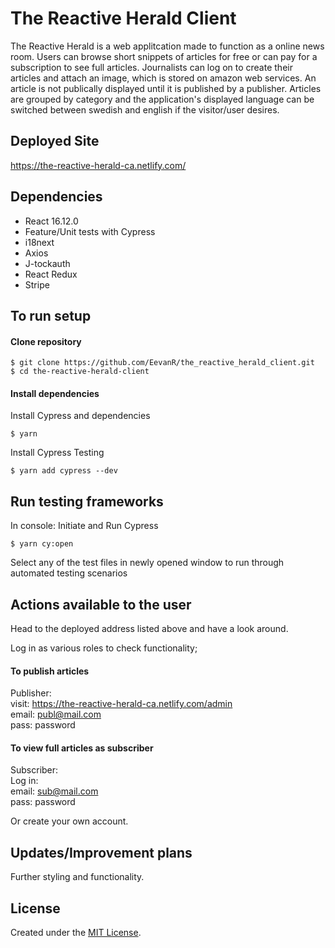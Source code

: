 # The Reactive Herald Client

The Reactive Herald is a web applitcation made to function as a online news room. Users can browse short snippets of articles for free or can pay for a subscription to see full articles. Journalists can log on to create their articles and attach an image, which is stored on amazon web services. An article is not publically displayed until it is published by a publisher. Articles are grouped by category and the application's displayed language can be switched between swedish and english if the visitor/user desires.

## Deployed Site
https://the-reactive-herald-ca.netlify.com/

## Dependencies
- React 16.12.0
- Feature/Unit tests with Cypress
- i18next
- Axios
- J-tockauth
- React Redux
- Stripe

## To run setup
#### Clone repository
```
$ git clone https://github.com/EevanR/the_reactive_herald_client.git
$ cd the-reactive-herald-client
```

#### Install dependencies
Install Cypress and dependencies
```
$ yarn
```
Install Cypress Testing
```
$ yarn add cypress --dev
```

## Run testing frameworks
In console:
Initiate and Run Cypress 
```
$ yarn cy:open
```
Select any of the test files in newly opened window to run through automated testing scenarios

## Actions available to the user

Head to the deployed address listed above and have a look around.

Log in as various roles to check functionality;

#### To publish articles
Publisher:  
visit: https://the-reactive-herald-ca.netlify.com/admin  
email: publ@mail.com  
pass: password

#### To view full articles as subscriber
Subscriber:  
Log in:  
email: sub@mail.com  
pass: password

Or create your own account.

## Updates/Improvement plans
Further styling and functionality.

## License
Created under the <a href="https://en.wikipedia.org/wiki/MIT_License">MIT License</a>.